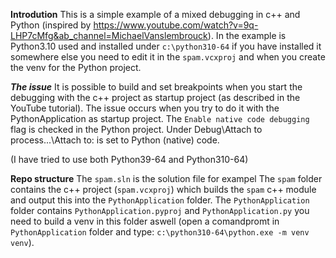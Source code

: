 **Introdution**
This is a simple example of a mixed debugging in c++ and Python (inspired by https://www.youtube.com/watch?v=9q-LHP7cMfg&ab_channel=MichaelVanslembrouck). In the example is Python3.10 used and installed under `c:\python310-64` if you have installed it somewhere else you need to edit it in the `spam.vcxproj` and when you create the venv for the Python project.

***The issue***
It is possible to build and set breakpoints when you start the debugging with the c++ project as startup project (as described in the YouTube tutorial). The issue occurs when you try to do it with the PythonApplication as startup project. The `Enable native code debugging` flag is checked in the Python project. Under Debug\Attach to process...\Attach to: is set to Python (native) code.

(I have tried to use both Python39-64 and Python310-64)

**Repo structure**
The `spam.sln` is the solution file for exampel
The `spam` folder contains the c++ project (`spam.vcxproj`) which builds the `spam` c++ module and output this into the `PythonApplication` folder.
The `PythonApplication` folder contains `PythonApplication.pyproj` and `PythonApplication.py` you need to build a venv in this folder aswell (open a comandpromt in `PythonApplication` folder and type: `c:\python310-64\python.exe -m venv venv`).

